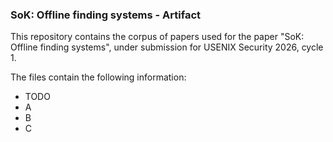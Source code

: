 ### SoK: Offline finding systems - Artifact 

This repository contains the corpus of papers used for the paper "SoK: Offline finding systems", under submission for USENIX Security 2026, cycle 1.

The files contain the following information:
* TODO
* A
* B
* C
